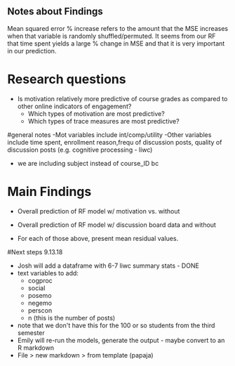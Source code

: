 ## Notes about Findings

Mean squared error % increase refers to the amount that the MSE increases when that variable is randomly shuffled/permuted. It seems from our RF that time spent yields a large % change in MSE and that it is very important in our prediction.

# Research questions

-   Is motivation relatively more predictive of course grades as compared to other online indicators of engagement?
    -   Which types of motivation are most predictive?
    -   Which types of trace measures are most predictive?

#general notes
-Mot variables include int/comp/utility
-Other variables include time spent, enrollment reason,frequ of discussion posts, quality of discussion posts (e.g. cognitive processing - liwc)
- we are including subject instead of course_ID bc 

# Main Findings

-   Overall prediction of RF model w/ motivation vs. without
-   Overall prediction of RF model w/ discussion board data and without

-   For each of those above, present mean residual values.

#Next steps 9.13.18
-   Josh will add a dataframe with 6-7 liwc summary stats - DONE
- text variables to add:
  - cogproc
  - social
  - posemo
  - negemo
  - perscon
  - n (this is the number of posts)
- note that we don't have this for the 100 or so students from the third semester
-   Emily will re-run the models, generate the output - maybe convert to an R markdown
-   File > new markdown > from template (papaja)